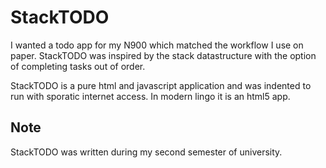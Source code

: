 StackTODO
=========
I wanted a todo app for my N900 which matched the workflow I use on paper.
StackTODO was inspired by the stack datastructure with the option of completing
tasks out of order.

StackTODO is a pure html and javascript application and was indented to run with
sporatic internet access. In modern lingo it is an html5 app.

Note
----
StackTODO was written during my second semester of university.

